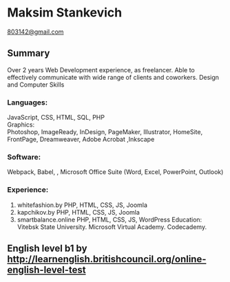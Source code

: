 # Maksim Stankevich

803142@gmail.com
## Summary
Over 2 years Web Development experience, as freelancer.
Able to effectively communicate with wide range of clients and coworkers.
Design and Computer Skills
### Languages:  
JavaScript, CSS, HTML, SQL, PHP  
Graphics:  
Photoshop, ImageReady, InDesign, PageMaker, Illustrator, HomeSite, FrontPage, Dreamweaver, Adobe Acrobat ,Inkscape  
### Software:  
Webpack, Babel, , Microsoft Office Suite (Word, Excel, PowerPoint, Outlook)
### Experience:

1. whitefashion.by PHP, HTML, CSS, JS, Joomla
2. kapchikov.by PHP, HTML, CSS, JS, Joomla
3. smartbalance.online PHP, HTML, CSS, JS, WordPress
   Education:
   Vitebsk State University.
   Microsoft Virtual Academy.
   Codecademy.

## English level b1 by http://learnenglish.britishcouncil.org/online-english-level-test
